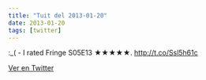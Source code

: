 ```yaml
---
title: "Tuit del 2013-01-20"
date: 2013-01-20
tags: [twitter]
---
```


:_(      - I rated Fringe S05E13 ★★★★★. http://t.co/Ssl5h61c



[Ver en Twitter](https://twitter.com/i/web/status/292964234202058752)
